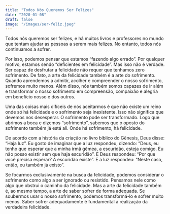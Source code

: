 ```yaml
---
title: "Todos Nós Queremos Ser Felizes"
date: "2020-01-08"
draft: false
image: "/images/ser-feliz.jpeg"
---
```


Todos nós queremos ser felizes, e há muitos livros e professores no
mundo que tentam ajudar as pessoas a serem mais felizes. No entanto, todos nós continuamos a sofrer.

Por isso, podemos pensar que estamos “fazendo algo errado”. Por qualquer motivo, estamos sendo “deficientes em felicidade”. Mas isso não é verdade. Ser capaz de desfrutar a felicidade não requer que tenhamos zero sofrimento. De fato, a arte da felicidade também é a arte do sofrimento. Quando aprendemos a admitir, acolher e compreender o nosso sofrimento, sofremos muito menos. Além disso, nós também somos capazes de ir além e transformar o nosso sofrimento em compreensão, compaixão e alegria em benefício nosso e dos outros.

Uma das coisas mais difíceis de nós aceitarmos é que não existe um reino onde só há felicidade e o sofrimento seja inexistente. Isso não significa que devemos nos desesperar. O sofrimento pode ser transformado. Logo que abrimos a boca e dizemos “sofrimento”, sabemos que o oposto do sofrimento também já está ali. Onde há sofrimento, há felicidade.

De acordo com a história da criação no livro bíblico do Gênesis, Deus disse: “Haja luz”. Eu gosto de imaginar que a luz respondeu, dizendo: “Deus, eu tenho que esperar que a minha irmã gêmea, a escuridão, esteja comigo. Eu não posso existir sem que haja escuridão”. E Deus respondeu: “Por que você precisa esperar? A escuridão existe”. E a luz respondeu: “Neste caso, então, eu também já existo”.

Se focarmos exclusivamente na busca da felicidade, podemos considerar o sofrimento como algo a ser ignorado ou resistido. Pensamos nele como algo que obstrui o caminho da felicidade. Mas a arte da felicidade também é, ao mesmo tempo, a arte de saber sofrer de forma adequada. Se soubermos usar o nosso sofrimento, podemos transformá-lo e sofrer muito menos. Saber sofrer adequadamente é fundamental à realização da verdadeira felicidade.
